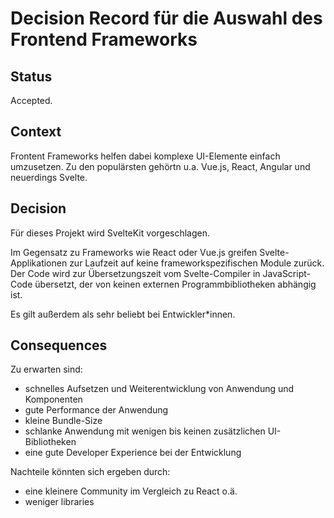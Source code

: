 # Decision Record für die Auswahl des Frontend Frameworks

## Status

Accepted.

## Context

Frontent Frameworks helfen dabei komplexe UI-Elemente einfach umzusetzen.
Zu den populärsten gehörtn u.a. Vue.js, React, Angular und neuerdings Svelte.

## Decision

Für dieses Projekt wird SvelteKit vorgeschlagen.

Im Gegensatz zu Frameworks wie React oder Vue.js greifen Svelte-Applikationen zur Laufzeit auf keine frameworkspezifischen Module zurück. Der Code wird zur Übersetzungszeit vom Svelte-Compiler in JavaScript-Code übersetzt, der von keinen externen Programmbibliotheken abhängig ist.

Es gilt außerdem als sehr beliebt bei Entwickler*innen.

## Consequences

Zu erwarten sind:

* schnelles Aufsetzen und Weiterentwicklung von Anwendung und Komponenten
* gute Performance der Anwendung
* kleine Bundle-Size
* schlanke Anwendung mit wenigen bis keinen zusätzlichen UI-Bibliotheken
* eine gute Developer Experience bei der Entwicklung

Nachteile könnten sich ergeben durch:

* eine kleinere Community im Vergleich zu React o.ä.
* weniger libraries
